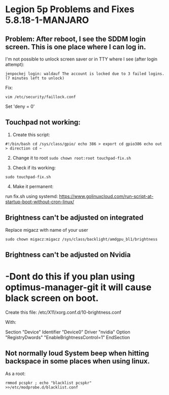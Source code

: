 # Legion 5p Problems and Fixes 5.8.18-1-MANJARO

## Problem: After reboot, I see the SDDM login screen. This is one place where I can log in. 
I'm not possible to unlock screen saver or in TTY where I see (after login attempt):

`jenpockej login: waldauf
The account is locked due to 3 failed logins.
(7 minutes left to unlock)`

Fix:

`vim /etc/security/faillock.conf` 

Set 'deny = 0'

## Touchpad not working:

1. Create this script:

`
#!/bin/bash
cd /sys/class/gpio/
echo 386 > export
cd gpio386
echo out > direction
cd ~
`

2. Change it to root
`sudo chown root:root touchpad-fix.sh` 

3. Check if its working:

`sudo touchpad-fix.sh`

4. Make it permanent:

run fix.sh using systemd:
https://www.golinuxcloud.com/run-script-at-startup-boot-without-cron-linux/


## Brightness can't be adjusted on integrated

Replace migacz with name of your user

`sudo chown migacz:migacz /sys/class/backlight/amdgpu_bl1/brightness`

## Brightness can't be adjusted on Nvidia
# -Dont do this if you plan using optimus-manager-git it will cause black screen on boot.
Create this file:
/etc/X11/xorg.conf.d/10-brightness.conf 

With: 

Section "Device"
    Identifier     "Device0"
    Driver         "nvidia"
    Option         "RegistryDwords" "EnableBrightnessControl=1"
EndSection


## Not normally loud System beep when hitting backspace in some places when using linux. 

As a root:

`rmmod pcspkr ; echo "blacklist pcspkr" >>/etc/modprobe.d/blacklist.conf`


